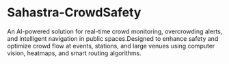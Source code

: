 # Sahastra-CrowdSafety
An AI-powered solution for real-time crowd monitoring, overcrowding alerts, and intelligent navigation in public spaces.Designed to enhance safety and optimize crowd flow at events, stations, and large venues using computer vision, heatmaps, and smart routing algorithms.
